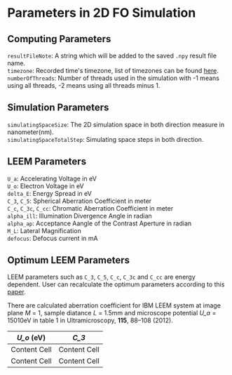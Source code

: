 # Parameters in 2D FO Simulation

## Computing Parameters

`resultFileNote`: A string which will be added to the saved `.npy` result file name.  
`timezone`: Recorded time's timezone, list of timezones can be found [here](https://stackoverflow.com/questions/13866926/is-there-a-list-of-pytz-timezones).   
`numberOfThreads`: Number of threads used in the simulation with -1 means using all threads, -2 means using all threads minus 1.

## Simulation Parameters
`simulatingSpaceSize`: The 2D simulation space in both direction measure in nanometer(nm).  
`simulatingSpaceTotalStep`: Simulating space steps in both direction.  

## LEEM Parameters
`U_a`: Accelerating Voltage in eV  
`U_o`: Electron Voltage in eV  
`delta_E`: Energy Spread in eV  
`C_3`, `C_5`: Spherical Aberration Coefficient in meter   
`C_c`, `C_3c`, `C_cc`: Chromatic Aberration Coefficient in meter  
`alpha_ill`: Illumination Divergence Angle in radian  
`alpha_ap`: Acceptance Aangle of the Contrast Aperture in radian  
`M_L`: Lateral Magnification  
`defocus`: Defocus current in mA  

## Optimum LEEM Parameters

LEEM parameters such as `C_3`, `C_5`, `C_c`, `C_3c` and `C_cc` are energy dependent. User can recalculate the optimum parameters according to this [paper](https://www.sciencedirect.com/science/article/abs/pii/S0304399111002294).

There are calculated aberration coefficient for IBM LEEM system at image plane *M* = 1, sample diatance *L* = 1.5mm and microscope potential *U_a* = 15010eV in table 1 in Ultramicroscopy, **115**, 88–108 (2012).

| *U_o* (eV)  | *C_3* |
| ------------- | ------------- |
| Content Cell  | Content Cell  |
| Content Cell  | Content Cell  |
